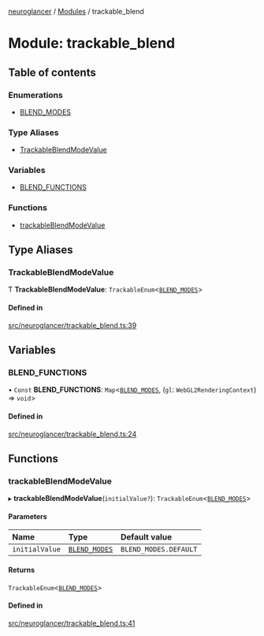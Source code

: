 [neuroglancer](../README.md) / [Modules](../modules.md) / trackable\_blend

# Module: trackable\_blend

## Table of contents

### Enumerations

- [BLEND\_MODES](../enums/trackable_blend.BLEND_MODES.md)

### Type Aliases

- [TrackableBlendModeValue](trackable_blend.md#trackableblendmodevalue)

### Variables

- [BLEND\_FUNCTIONS](trackable_blend.md#blend_functions)

### Functions

- [trackableBlendModeValue](trackable_blend.md#trackableblendmodevalue-1)

## Type Aliases

### TrackableBlendModeValue

Ƭ **TrackableBlendModeValue**: `TrackableEnum`<[`BLEND_MODES`](../enums/trackable_blend.BLEND_MODES.md)\>

#### Defined in

[src/neuroglancer/trackable_blend.ts:39](https://github.com/ActiveBrainAtlas2/neuroglancer/blob/8fef58ad/src/neuroglancer/trackable_blend.ts#L39)

## Variables

### BLEND\_FUNCTIONS

• `Const` **BLEND\_FUNCTIONS**: `Map`<[`BLEND_MODES`](../enums/trackable_blend.BLEND_MODES.md), (`gl`: `WebGL2RenderingContext`) => `void`\>

#### Defined in

[src/neuroglancer/trackable_blend.ts:24](https://github.com/ActiveBrainAtlas2/neuroglancer/blob/8fef58ad/src/neuroglancer/trackable_blend.ts#L24)

## Functions

### trackableBlendModeValue

▸ **trackableBlendModeValue**(`initialValue?`): `TrackableEnum`<[`BLEND_MODES`](../enums/trackable_blend.BLEND_MODES.md)\>

#### Parameters

| Name | Type | Default value |
| :------ | :------ | :------ |
| `initialValue` | [`BLEND_MODES`](../enums/trackable_blend.BLEND_MODES.md) | `BLEND_MODES.DEFAULT` |

#### Returns

`TrackableEnum`<[`BLEND_MODES`](../enums/trackable_blend.BLEND_MODES.md)\>

#### Defined in

[src/neuroglancer/trackable_blend.ts:41](https://github.com/ActiveBrainAtlas2/neuroglancer/blob/8fef58ad/src/neuroglancer/trackable_blend.ts#L41)
